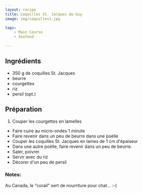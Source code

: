 ```yaml
---
layout: recipe
title: Coquilles St. Jacques de Guy
image: img/coquilles1.jpg

tags:
    - Main Course
    - Seafood
    
---
```



## Ingrédients

* 350 g de coquilles St. Jacques
* beurre
* courgettes
* riz
* persil (opt.)

## Préparation

1. Couper les courgettes en lamelles
* Faire cuire au micro-ondes 1 minute
* Faire revenir dans un peu de beurre dans une poëlle
* Couper les coquilles St. Jacques en lames de 1 cm d'épaiseur
* Dans une autre poëlle, faire revenir dans un peu de beurre.
* Saler, poivrer.
* Servir avec du riz
* Décorer d'un peu de persil

### Notes:

Au Canada, le "corail" sert de nourriture pour chat... :-(

